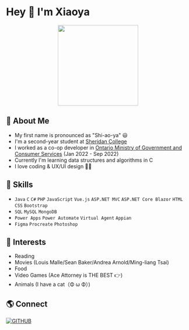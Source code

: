 
### <h1>Hey 👋 I'm Xiaoya</h1>

<p align="center"><img src="https://user-images.githubusercontent.com/84748829/167641084-10e8231b-0087-4bcc-95ac-0975da71d81f.GIF" width="220"></p>

<h2>🦕 About Me</h2>

- My first name is pronounced as "Shi-ao-ya" 😃
- I'm a second-year student at [Sheridan College](https://www.sheridancollege.ca/)
- I worked as a co-op developer in [Ontario Ministry of Government and Consumer Services](https://www.ontario.ca/page/ministry-government-and-consumer-services) (Jan 2022 - Sep 2022)
- Currently I'm learning data structures and algorithms in C
- I love coding & UX/UI design 👩‍💻

###

<h2>🌱 Skills</h2>

- `Java` `C` `C#` `PHP` `JavaScript` `Vue.js` `ASP.NET MVC` `ASP.NET Core Blazor` `HTML` `CSS` `Bootstrap`
- `SQL` `MySQL` `MongoDB`
- `Power Apps` `Power Automate` `Virtual Agent` `Appian`
- `Figma` `Procreate` `Photoshop`

###

###

<h2>💜 Interests</h2>

- Reading
- Movies (Louis Malle/Sean Baker/Andrea Arnold/Ming-liang Tsai)
- Food
- Video Games (Ace Attorney is THE BEST 👉)
- Animals (I have a cat（Φ ω Φ）)

###

<h2>🌎 Connect</h2>

[![GITHUB](https://img.shields.io/badge/inkedin-%230A66C2.svg?&style=for-the-badge&logo=linkedin&logoColor=white)](https://www.linkedin.com/in/xiaoyazou/)

